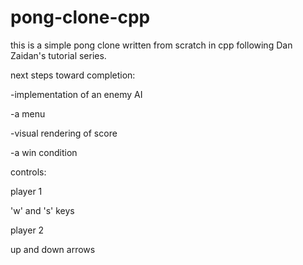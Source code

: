 # pong-clone-cpp

this is a simple pong clone written from scratch in cpp following Dan Zaidan's tutorial series. 

next steps toward completion:

-implementation of an enemy AI

-a menu

-visual rendering of score

-a win condition


controls:

player 1

'w' and 's' keys

player 2

up and down arrows
